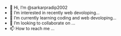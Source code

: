 - 👋 Hi, I’m @sarkarpradip2002
- 👀 I’m interested in recently web devoloping...
- 🌱 I’m currently learning coding and web devoloping...
- 💞️ I’m looking to collaborate on ...
- 📫 How to reach me ...

<!---
sarkarpradip2002/sarkarpradip2002 is a ✨ special ✨ repository because its `README.md` (this file) appears on your GitHub profile.
You can click the Preview link to take a look at your changes.
--->
